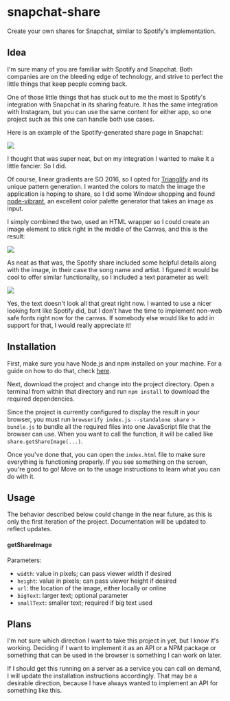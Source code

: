 # snapchat-share
Create your own shares for Snapchat, similar to Spotify's implementation.

## Idea
I'm sure many of you are familiar with Spotify and Snapchat. Both companies
are on the bleeding edge of technology, and strive to perfect the little 
things that keep people coming back.

One of those little things that has stuck out to me the most is Spotify's
integration with Snapchat in its sharing feature. It has the same integration
with Instagram, but you can use the same content for either app, so one
project such as this one can handle both use cases.

Here is an example of the Spotify-generated share page in Snapchat:

![](https://user-images.githubusercontent.com/17814535/85864633-666cd600-b78a-11ea-8665-21e1e6b60504.jpg)

I thought that was super neat, but on my integration I wanted to make it a little
fancier. So I did.

Of course, linear gradients are SO 2016, so I opted for [Trianglify](https://github.com/qrohlf/trianglify)
and its unique pattern generation. I wanted the colors to match the image
the application is hoping to share, so I did some Window shopping and found
[node-vibrant](https://github.com/Vibrant-Colors/node-vibrant), an excellent
color palette generator that takes an image as input.

I simply combined the two, used an HTML wrapper so I could create an image
element to stick right in the middle of the Canvas, and this is the result:

![](https://user-images.githubusercontent.com/17814535/85798729-92914400-b703-11ea-9844-710d9b3753e7.png)

As neat as that was, the Spotify share included some helpful details along with
the image, in their case the song name and artist. I figured it would be cool
to offer similar functionality, so I included a text parameter as well:

![](https://user-images.githubusercontent.com/17814535/85852715-c6f21800-b776-11ea-8ed2-786f770276fd.png)

Yes, the text doesn't look all that great right now. I wanted to use a nicer looking
font like Spotify did, but I don't have the time to implement non-web safe fonts right
now for the canvas. If somebody else would like to add in support for that, I would
really appreciate it!

## Installation
First, make sure you have Node.js and npm installed on your machine. For a guide on
how to do that, check [here](https://treehouse.github.io/installation-guides/windows/node-windows.html).

Next, download the project and change into the project directory. Open a terminal from
within that directory and run `npm install` to download the required dependencies.

Since the project is currently configured to display the result in your browser,
you must run `browserify index.js --standalone share > bundle.js` to bundle all the required files
into one JavaScript file that the browser can use. When you want to call the function, it will 
be called like `share.getShareImage(...)`.

Once you've done that, you can open the `index.html` file to make sure everything is
functioning properly. If you see something on the screen, you're good to go! Move on
to the usage instructions to learn what you can do with it.

## Usage
The behavior described below could change in the near future, as this is only the
first iteration of the project. Documentation will be updated to reflect updates.

#### getShareImage
Parameters:
- `width`: value in pixels; can pass viewer width if desired
- `height`: value in pixels; can pass viewer height if desired
- `url`: the location of the image, either locally or online
- `bigText`: larger text; optional parameter
- `smallText`:  smaller text; required if big text used

## Plans
I'm not sure which direction I want to take this project in yet, but I 
know it's working. Deciding if I want to implement it as an API or
a NPM package or something that can be used in the browser is something
I can work on later.

If I should get this running on a server as a service you can call on
demand, I will update the installation instructions accordingly. That
may be a desirable direction, because I have always wanted to implement
an API for something like this.